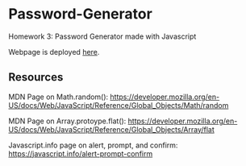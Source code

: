 # Password-Generator
Homework 3: Password Generator made with Javascript

Webpage is deployed [here](https://matthewronaldjohnson.github.io/Password-Generator/). 

## Resources 

MDN Page on Math.random(): https://developer.mozilla.org/en-US/docs/Web/JavaScript/Reference/Global_Objects/Math/random

MDN Page on Array.protoype.flat(): https://developer.mozilla.org/en-US/docs/Web/JavaScript/Reference/Global_Objects/Array/flat

Javascript.info page on alert, prompt, and confirm: https://javascript.info/alert-prompt-confirm